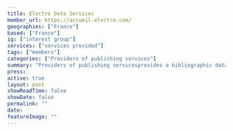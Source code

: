 ```yaml
---
title: Electre Data Services
member_url: https://accueil.electre.com/
geographies: ["France"]
based: ["France"]
ig: ["interest group"] 
services: ["services provided"] 
tags: ["members"]
categories: ["Providers of publishing services"]
summary: "Providers of publishing servicesprovides a bibliographic database of all books produced in France."
press:
active: true
layout: post
showReadTime: false
showDate: false
permalink: ""
date: 
featureImage: ""
---
```

